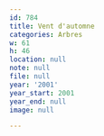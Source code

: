```yaml
---
id: 784
title: Vent d'automne
categories: Arbres
w: 61
h: 46
location: null
note: null
file: null
year: '2001'
year_start: 2001
year_end: null
image: null

---
```

